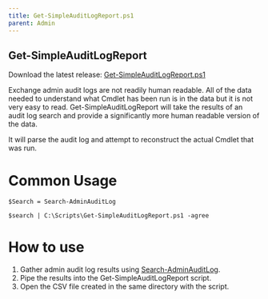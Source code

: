 ```yaml
---
title: Get-SimpleAuditLogReport.ps1
parent: Admin
---
```


## Get-SimpleAuditLogReport

Download the latest release: [Get-SimpleAuditLogReport.ps1](https://github.com/microsoft/CSS-Exchange/releases/latest/download/Get-SimpleAuditLogReport.ps1)

Exchange admin audit logs are not readily human readable.  All of the data needed to understand what Cmdlet has been run is in the data but it is not very easy to read.  Get-SimpleAuditLogReport will take the results of an audit log search and provide a significantly more human readable version of the data.

It will parse the audit log and attempt to reconstruct the actual Cmdlet that was run.

# Common Usage
`$Search = Search-AdminAuditLog`

`$search | C:\Scripts\Get-SimpleAuditLogReport.ps1 -agree`

# How to use
1. Gather admin audit log results using [Search-AdminAuditLog](https://docs.microsoft.com/en-us/powershell/module/exchange/search-adminauditlog?view=exchange-ps).
2. Pipe the results into the Get-SimpleAuditLogReport script.
3. Open the CSV file created in the same directory with the script.
